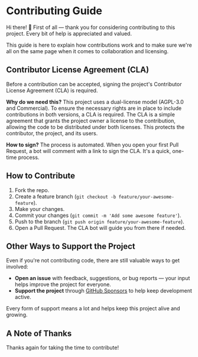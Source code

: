 # Contributing Guide

Hi there! 👋 First of all — thank you for considering contributing to this project. Every bit of help is appreciated and valued.

This guide is here to explain how contributions work and to make sure we're all on the same page when it comes to collaboration and licensing.

## Contributor License Agreement (CLA)

Before a contribution can be accepted, signing the project's Contributor License Agreement (CLA) is required.

**Why do we need this?**
This project uses a dual-license model (AGPL-3.0 and Commercial). To ensure the necessary rights are in place to include contributions in both versions, a CLA is required. The CLA is a simple agreement that grants the project owner a license to the contribution, allowing the code to be distributed under both licenses. This protects the contributor, the project, and its users.

**How to sign?**
The process is automated. When you open your first Pull Request, a bot will comment with a link to sign the CLA. It's a quick, one-time process.

## How to Contribute

1.  Fork the repo.
2.  Create a feature branch (`git checkout -b feature/your-awesome-feature`).
3.  Make your changes.
4.  Commit your changes (`git commit -m 'Add some awesome feature'`).
5.  Push to the branch (`git push origin feature/your-awesome-feature`).
6.  Open a Pull Request. The CLA bot will guide you from there if needed.

## Other Ways to Support the Project

Even if you're not contributing code, there are still valuable ways to get involved:

- **Open an issue** with feedback, suggestions, or bug reports — your input helps improve the project for everyone.
- **Support the project** through [GitHub Sponsors](https://github.com/sponsors/matt765) to help keep development active.

Every form of support means a lot and helps keep this project alive and growing.

## A Note of Thanks

Thanks again for taking the time to contribute!
